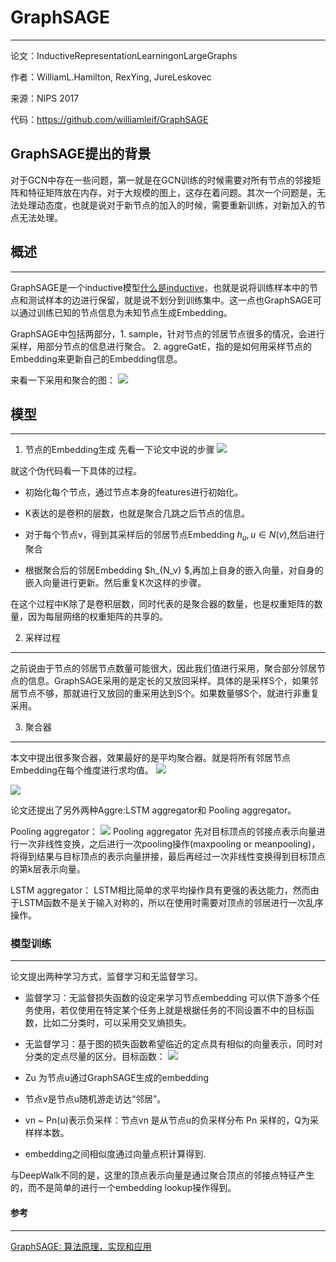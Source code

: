 # GraphSAGE
----

论文：InductiveRepresentationLearningonLargeGraphs

作者：WilliamL.Hamilton, RexYing, JureLeskovec

来源：NIPS 2017

代码：https://github.com/williamleif/GraphSAGE

## GraphSAGE提出的背景
对于GCN中存在一些问题，第一就是在GCN训练的时候需要对所有节点的邻接矩阵和特征矩阵放在内存，对于大规模的图上，这存在着问题。其次一个问题是，无法处理动态度，也就是说对于新节点的加入的时候，需要重新训练，对新加入的节点无法处理。

## 概述
---
GraphSAGE是一个inductive模型[什么是inductive](https://mp.weixin.qq.com/s/1DHvLLysMU24dBeLzbSpUA)，也就是说将训练样本中的节点和测试样本的边进行保留，就是说不划分到训练集中。这一点也GraphSAGE可以通过训练已知的节点信息为未知节点生成Embedding。

GraphSAGE中包括两部分，1. sample，针对节点的邻居节点很多的情况，会进行采样，用部分节点的信息进行聚合。 2. aggreGatE，指的是如何用采样节点的Embedding来更新自己的Embedding信息。

来看一下采用和聚合的图：
![](https://upload-images.jianshu.io/upload_images/3426235-f93714acd9b8d8db.png?imageMogr2/auto-orient/strip%7CimageView2/2/w/1240)

## 模型
---
1.  节点的Embedding生成
先看一下论文中说的步骤
![](https://upload-images.jianshu.io/upload_images/3426235-a0c82a1c3be6e333.png?imageMogr2/auto-orient/strip%7CimageView2/2/w/1240)

 就这个伪代码看一下具体的过程。

- 初始化每个节点，通过节点本身的features进行初始化。

- K表达的是卷积的层数，也就是聚合几跳之后节点的信息。

- 对于每个节点v，得到其采样后的邻居节点Embedding  $h_u ,u \in N(v)$,然后进行聚合

-  根据聚合后的邻居Embedding $h_{N_v} $,再加上自身的嵌入向量，对自身的嵌入向量进行更新。然后重复K次这样的步骤。

在这个过程中K除了是卷积层数，同时代表的是聚合器的数量，也是权重矩阵的数量，因为每层网络的权重矩阵的共享的。

2. 采样过程
--- 
之前说由于节点的邻居节点数量可能很大，因此我们值进行采用，聚合部分邻居节点的信息。GraphSAGE采用的是定长的又放回采样。具体的是采样S个，如果邻居节点不够，那就进行又放回的重采用达到S个。如果数量够S个，就进行非重复采用。

3. 聚合器
---
本文中提出很多聚合器，效果最好的是平均聚合器。就是将所有邻居节点Embedding在每个维度进行求均值。
![](https://upload-images.jianshu.io/upload_images/3426235-4309394fa56fbc34.png?imageMogr2/auto-orient/strip%7CimageView2/2/w/1240)

![](https://upload-images.jianshu.io/upload_images/3426235-026723e226feabf9.png?imageMogr2/auto-orient/strip%7CimageView2/2/w/1240)


论文还提出了另外两种Aggre:LSTM  aggregator和 Pooling aggregator。

Pooling aggregator：
![](https://upload-images.jianshu.io/upload_images/3426235-9d1bfb8c0121b684.png?imageMogr2/auto-orient/strip%7CimageView2/2/w/1240)
Pooling aggregator 先对目标顶点的邻接点表示向量进行一次非线性变换，之后进行一次pooling操作(maxpooling or meanpooling)，将得到结果与目标顶点的表示向量拼接，最后再经过一次非线性变换得到目标顶点的第k层表示向量。

LSTM aggregator：
LSTM相比简单的求平均操作具有更强的表达能力，然而由于LSTM函数不是关于输入对称的，所以在使用时需要对顶点的邻居进行一次乱序操作。

### 模型训练
----
论文提出两种学习方式，监督学习和无监督学习。

-  监督学习：无监督损失函数的设定来学习节点embedding 可以供下游多个任务使用，若仅使用在特定某个任务上就是根据任务的不同设置不中的目标函数，比如二分类时，可以采用交叉熵损失。

- 无监督学习：基于图的损失函数希望临近的定点具有相似的向量表示，同时对分类的定点尽量的区分。目标函数：
![](https://upload-images.jianshu.io/upload_images/3426235-1b59a9b0cc1c9ad8.png?imageMogr2/auto-orient/strip%7CimageView2/2/w/1240)
-  Zu 为节点u通过GraphSAGE生成的embedding
-  节点v是节点u随机游走访达“邻居”。
-   vn ~ Pn(u)表示负采样：节点vn 是从节点u的负采样分布 Pn 采样的，Q为采样样本数。
-  embedding之间相似度通过向量点积计算得到.

与DeepWalk不同的是，这里的顶点表示向量是通过聚合顶点的邻接点特征产生的，而不是简单的进行一个embedding lookup操作得到。


#### 参考
---
[GraphSAGE: 算法原理，实现和应用](https://zhuanlan.zhihu.com/p/79637787)




















































